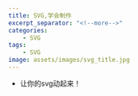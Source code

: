 ```yaml
---
title: SVG,学会制作
excerpt_separator: "<!--more-->"
categories:
    - SVG
tags:
    - SVG
image: assets/images/svg_title.jpg    
---
```

+ 让你的svg动起来！
<!--more-->
<svg height="70">
<g> 
<picture>  
<img srcset="assets/images/svg_paul.jpg"">  
   <animate attributeName="x" to="220" begin="0s" dur="3s"  repeatCount="indefinite" />
</picture> 
</g>
</svg>